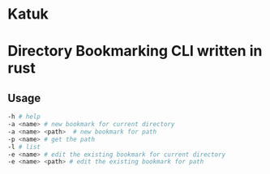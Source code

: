 # Katuk 

# Directory Bookmarking CLI written in rust 

## Usage

```bash
-h # help
-a <name> # new bookmark for current directory 
-a <name> <path>  # new bookmark for path 
-p <name> # get the path 
-l # list 
-e <name> # edit the existing bookmark for current directory 
-e <name> <path> # edit the existing bookmark for path
```

